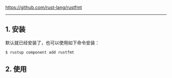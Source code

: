 https://github.com/rust-lang/rustfmt

---

## 1. 安装

默认就已经安装了，也可以使用如下命令安装：

```
$ rustup component add rustfmt
```

## 2. 使用